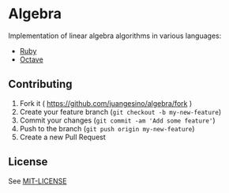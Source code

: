 # Algebra

Implementation of linear algebra algorithms in various languages:

 - [Ruby](https://github.com/juangesino/algebra/tree/master/ruby)
 - [Octave](https://github.com/juangesino/algebra/tree/master/octave)

## Contributing

1. Fork it ( https://github.com/juangesino/algebra/fork )
2. Create your feature branch (`git checkout -b my-new-feature`)
3. Commit your changes (`git commit -am 'Add some feature'`)
4. Push to the branch (`git push origin my-new-feature`)
5. Create a new Pull Request

## License

See [MIT-LICENSE](https://github.com/juangesino/algebra/blob/master/LICENSE)
